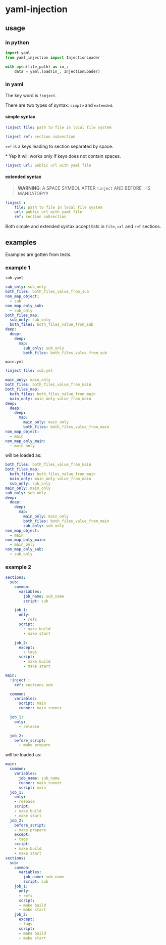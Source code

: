 # yaml-injection

## usage
### in python
```python
import yaml
from yaml_injection import InjectionLoader

with open(file_path) as in_:
    data = yaml.load(in_, InjectionLoader)

```

### in yaml

The key word is `!inject`.

There are two types of syntax: `simple` and `extended`.

#### simple syntax

```yaml
!inject file: path to file in local file system
```
 
```yaml
!inject ref: section subsection 
```

 
`ref` is a keys leading to section separated by space.

\* Yep it will works only if keys does not contain spaces.

```yaml
!inject url: public url with yaml file 
```
#### extended syntax 
> **WARNING**: A SPACE SYMBOL AFTER `!inject` AND BEFORE `:` IS MANDATORY!!

```yaml
!inject : 
    file: path to file in local file system
    url: public url with yaml file 
    ref: section subsection 
```


Both simple and extended syntax accept lists in `file`, `url` and `ref` sections.




## examples
Examples are gotten from tests. 

### example 1
`sub.yaml` 
```yaml
sub_only: sub_only
both_files: both_files_value_from_sub
non_map_object:
  - sub
non_map_only_sub:
  - sub_only
both_files_map:
  sub_only: sub_only
  both_files: both_files_value_from_sub
deep:
  deep:
    deep:
      map:
        sub_only: sub_only
        both_files: both_files_value_from_sub

```

`main.yml`

```yaml
!inject file: sub.yml

main_only: main_only
both_files: both_files_value_from_main
both_files_map:
  both_files: both_files_value_from_main
  main_only: main_only_value_from_main
deep:
  deep:
    deep:
      map:
        main_only: main_only
        both_files: both_files_value_from_main
non_map_object:
  - main
non_map_only_main:
  - main_only


```

will be loaded as:
```yaml
both_files: both_files_value_from_main
both_files_map:
  both_files: both_files_value_from_main
  main_only: main_only_value_from_main
  sub_only: sub_only
main_only: main_only
sub_only: sub_only
deep:
  deep:
    deep:
      map:
        main_only: main_only
        both_files: both_files_value_from_main
        sub_only: sub_only
non_map_object:
  - main
non_map_only_main:
  - main_only
non_map_only_sub:
  - sub_only
```


### example 2

```yaml
sections:
  sub:
    common:
      variables:
        job_name: sub_name
        script: sub

    job_1:
      only:
        - refs
      script:
        - make build
        - make start

    job_2:
      except:
        - tags
      script:
        - make build
        - make start

main:
  !inject :
    ref: sections sub

  common:
    variables:
      script: main
      runner: main_runner

  job_1:
    only:
      - release

  job_2:
    before_script:
      - make prepare
```

will be loaded as:
```yaml
main:
  common:
    variables:
      job_name: sub_name
      runner: main_runner
      script: main
  job_1:
    only:
    - release
    script:
    - make build
    - make start
  job_2:
    before_script:
    - make prepare
    except:
    - tags
    script:
    - make build
    - make start
sections:
  sub:
    common:
      variables:
        job_name: sub_name
        script: sub
    job_1:
      only:
      - refs
      script:
      - make build
      - make start
    job_2:
      except:
      - tags
      script:
      - make build
      - make start
```